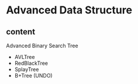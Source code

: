 # Advanced Data Structure

## content
Advanced Binary Search Tree
* AVLTree
* RedBlackTree
* SplayTree
* B+Tree (UNDO)
